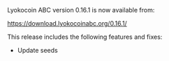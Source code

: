 Lyokocoin ABC version 0.16.1 is now available from:

  <https://download.lyokocoinabc.org/0.16.1/>

This release includes the following features and fixes:

- Update seeds
